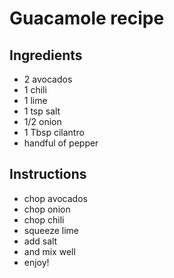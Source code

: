 # Guacamole recipe


## Ingredients

- 2 avocados
- 1 chili
- 1 lime
- 1 tsp salt
- 1/2 onion
- 1 Tbsp cilantro
- handful of pepper


## Instructions

- chop avocados
- chop onion
- chop chili
- squeeze lime
- add salt
- and mix well
- enjoy!
